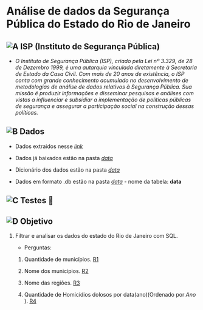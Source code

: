 # Análise de dados da Segurança Pública do Estado do Rio de Janeiro

## ![A](https://cdn-icons-png.flaticon.com/24/1085/1085456.png) ISP (Instituto de Segurança Pública)

- *O Instituto de Segurança Pública (ISP), criado pela Lei nº 3.329, de 28 de Dezembro 1999, é uma autarquia vinculada diretamente à Secretaria de Estado da Casa Civil. Com mais de 20 anos de existência, o ISP conta com grande conhecimento acumulado no desenvolvimento de metodologias de análise de dados relativos à Segurança Pública. Sua missão é produzir informações e disseminar pesquisas e análises com vistas a influenciar e subsidiar a implementação de políticas públicas de segurança e assegurar a participação social na construção dessas políticas.*

## ![B](https://cdn-icons-png.flaticon.com/24/9872/9872417.png) Dados

- Dados extraidos nesse *[link](https://www.ispdados.rj.gov.br/Arquivos/BaseMunicipioMensal.csv)*

- Dados já baixados estão na pasta *[data](https://github.com/Prog-LucasAlves/AED_Dados_Seguranca_Publica/tree/main/data/raw_dados)*

- Dicionário dos dados estão na pasta *[data](https://github.com/Prog-LucasAlves/AED_Dados_Seguranca_Publica/tree/main/data/dict_dados)*

- Dados em formato .db estão na pasta *[data](https://github.com/Prog-LucasAlves/AED_Dados_Seguranca_Publica/tree/main/data/db_dados)* - nome da tabela: **data**

## ![C](https://cdn-icons-png.flaticon.com/24/7508/7508991.png) Testes 🚧

## ![D](https://cdn-icons-png.flaticon.com/24/977/977451.png) Objetivo

1. Filtrar e analisar os dados do estado do Rio de Janeiro com SQL.

    - Perguntas:
    01. Quantidade de municípios. [R1](https://github.com/Prog-LucasAlves/AED_Dados_Seguranca_Publica/tree/main/SQL/Respostas%20SQL/R01)

    02. Nome dos municípios. [R2](https://github.com/Prog-LucasAlves/AED_Dados_Seguranca_Publica/tree/main/SQL/Respostas%20SQL/R02)

    03. Nome das regiões. [R3](https://github.com/Prog-LucasAlves/AED_Dados_Seguranca_Publica/tree/main/SQL/Respostas%20SQL/R03)

    04. Quantidade de Homicídios dolosos por data(ano)(Ordenado por *Ano* ). [R4](https://github.com/Prog-LucasAlves/AED_Dados_Seguranca_Publica/tree/main/SQL/Respostas%20SQL/R04)
